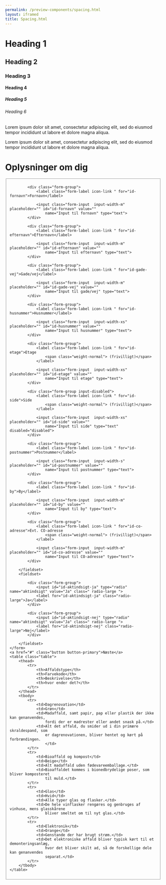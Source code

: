 ```yaml
--- 
permalink: /preview-components/spacing.html
layout: iframed 
title: Spacing.html
---
```

<div class="container">
    <h1>Heading 1</h1>
    <h2>Heading 2</h2>
    <h3>Heading 3</h3>
    <h4>Heading 4</h4>
    <h5>Heading 5</h5>
    <h6>Heading 6</h6>
    <p class="font-lead">Lorem ipsum dolor sit amet, consectetur adipiscing elit, sed do eiusmod
        tempor incididunt ut labore et dolore magna aliqua. </p>
    <p>Lorem ipsum dolor sit amet, consectetur adipiscing elit, sed do eiusmod
        tempor incididunt ut labore et dolore magna aliqua.</p>
    <h1>Oplysninger om dig</h1>
    <form class="form">
        <fieldset>

            <div class="form-group">
                <label class="form-label icon-link " for="id-fornavn">Fornavn</label>

                <input class="form-input  input-width-m" placeholder="" id="id-fornavn" value=""
                    name="Input til fornavn" type="text">
            </div>

            <div class="form-group">
                <label class="form-label icon-link " for="id-efternavn">Efternavn</label>

                <input class="form-input  input-width-m" placeholder="" id="id-efternavn" value=""
                    name="Input til efternavn" type="text">
            </div>

            <div class="form-group">
                <label class="form-label icon-link " for="id-gade-vej">Gade/vej</label>

                <input class="form-input  input-width-m" placeholder="" id="id-gade-vej" value=""
                    name="Input til gade/vej" type="text">
            </div>

            <div class="form-group">
                <label class="form-label icon-link " for="id-husnummer">Husnummer</label>

                <input class="form-input  input-width-xs" placeholder="" id="id-husnummer" value=""
                    name="Input til husnummer" type="text">
            </div>

            <div class="form-group">
                <label class="form-label icon-link " for="id-etage">Etage
                    <span class="weight-normal"> (frivilligt)</span>
                </label>

                <input class="form-input  input-width-xs" placeholder="" id="id-etage" value=""
                    name="Input til etage" type="text">
            </div>

            <div class="form-group input-disabled">
                <label class="form-label icon-link " for="id-side">Side
                    <span class="weight-normal"> (frivilligt)</span>
                </label>

                <input class="form-input  input-width-xs" placeholder="" id="id-side" value=""
                    name="Input til side" type="text" disabled="disabled">
            </div>

            <div class="form-group">
                <label class="form-label icon-link " for="id-postnummer">Postnummer</label>

                <input class="form-input  input-width-s" placeholder="" id="id-postnummer" value=""
                    name="Input til postnummer" type="text">
            </div>

            <div class="form-group">
                <label class="form-label icon-link " for="id-by">By</label>

                <input class="form-input  input-width-m" placeholder="" id="id-by" value=""
                    name="Input til by" type="text">
            </div>

            <div class="form-group">
                <label class="form-label icon-link " for="id-co-adresse">Evt. CO-adresse
                    <span class="weight-normal"> (frivilligt)</span>
                </label>

                <input class="form-input  input-width-m" placeholder="" id="id-co-adresse" value=""
                    name="Input til CO-adresse" type="text">
            </div>

        </fieldset>
        <fieldset>

            <div class="form-group">
                <input id="id-aktindsigt-ja" type="radio" name="aktindsigt" value="Ja" class=" radio-large ">
                <label for="id-aktindsigt-ja" class="radio-large">Ja</label>
            </div>

            <div class="form-group">
                <input id="id-aktindsigt-nej" type="radio" name="aktindsigt" value="Ja" class=" radio-large ">
                <label for="id-aktindsigt-nej" class="radio-large">Nej</label>
            </div>

        </fieldset>
    </form>
    <a href="#" class="button button-primary">Næste</a>
    <table class="table">
        <thead>
            <tr>
                <th>Affaldstype</th>
                <th>Farvekode</th>
                <th>Beskrivelse</th>
                <th>hvor ender det?</th>
            </tr>
        </thead>
        <tbody>
            <tr>
                <td>Dagrenovation</td>
                <td>Grøn</td>
                <td>Madaffald, samt papir, pap eller plastik der ikke kan genanvendes,
                    fordi der er madrester eller andet snask på.</td>
                <td>Alt det affald, du smider ud i din primære skraldespand, som
                    er dagrenovationen, bliver hentet og kørt på forbrændingen.
                    </td>
            </tr>
            <tr>
                <td>Bioaffald og kompost</td>
                <td>Beige</td>
                <td>Alt madaffald uden fødevareemballage.</td>
                <td>Bioaffaldet kommes i bionedbrydelige poser, som bliver komposteret
                    til muld.</td>
            </tr>
            <tr>
                <td>Glas</td>
                <td>Hvid</td>
                <td>Alle typer glas og flasker.</td>
                <td>De hele vinflasker rengøres og genbruges af vinhuse, mens glasskårene
                    bliver smeltet om til nyt glas.</td>
            </tr>
            <tr>
                <td>Elektronik</td>
                <td>Orange</td>
                <td>Genstande der har brugt strøm.</td>
                <td>Det elektroniske affald bliver typisk kørt til et demonteringsanlæg,
                    hvor det bliver skilt ad, så de forskellige dele kan genanvendes
                    separat.</td>
            </tr>
        </tbody>
    </table>
</div>